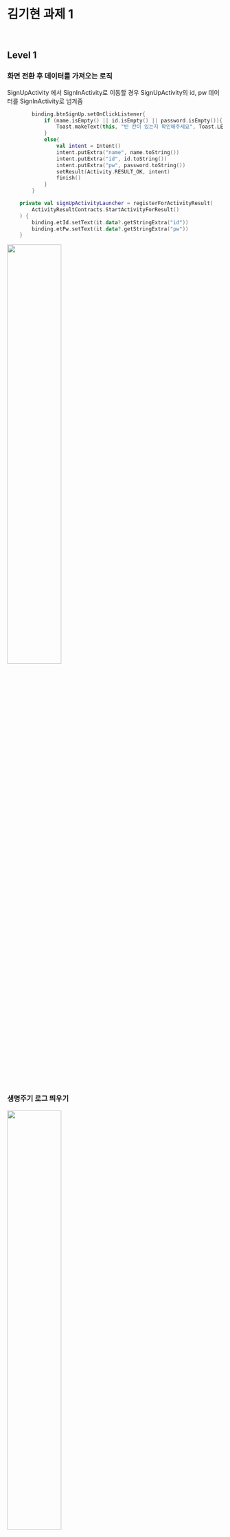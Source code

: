 # 김기현 과제 1
</br>


## Level 1

### 화면 전환 후 데이터를 가져오는 로직
SignUpActivity 에서 SignInActivity로 이동할 경우 SignUpActivity의 id, pw 데이터를 SignInActivity로 넘겨줌

``` Kotlin
        binding.btnSignUp.setOnClickListener{
            if (name.isEmpty() || id.isEmpty() || password.isEmpty()){
                Toast.makeText(this, "빈 칸이 있는지 확인해주세요", Toast.LENGTH_SHORT).show()
            }
            else{
                val intent = Intent()
                intent.putExtra("name", name.toString())
                intent.putExtra("id", id.toString())
                intent.putExtra("pw", password.toString())
                setResult(Activity.RESULT_OK, intent)
                finish()
            }
        }
```

``` Kotlin
    private val signUpActivityLauncher = registerForActivityResult(
        ActivityResultContracts.StartActivityForResult()
    ) {
        binding.etId.setText(it.data?.getStringExtra("id"))
        binding.etPw.setText(it.data?.getStringExtra("pw"))
    }
```

<img src="https://user-images.githubusercontent.com/59547069/114302705-243c3780-9b05-11eb-9d81-d5f6d5d0da08.png" width="50%" height="50%">

### 생명주기 로그 띄우기
<img src="https://user-images.githubusercontent.com/59547069/114302620-ca3b7200-9b04-11eb-8cfb-3e9c6241d6a5.png" width="50%" height="50%">
</br> 
__안드로이드의 생명주기__ 
</br>
<img src="https://user-images.githubusercontent.com/59547069/114308215-0d560f00-9b1e-11eb-9185-873f00d9fa5a.png" width="40%" height="40%">
</br>
------------
## Level 2

### 변수 이름 체크
위젯명을 먼저 쓰고 뒤에서 무슨 역할을 하는 위젯인지 설명하는 방식으로 변수의 이름을 설정함

-  SignInActivity

        - cl_login_id : id를 입력하는 constraint layout
        - tv_id : id 텍스트
        - et_id : id를 입력받는 부분
        - cl_login_pw : pw를 입력하는 constraint layout
        - tv_pw : pw 텍스트
        - et_pw : pw를 입력받는 부분
        - btn_login : 로그인 버튼
        - tv_no_id : 아이디와 비밀번호가 없는지 말하는 텍스트
        - tv_sign_up : 회원가입 뷰 (SignUpActivity)로 이동하는 버튼 텍스트뷰

-  SignUpActivity

        - cl_sign_up_name : name를 입력하는 constraint layout
        - tv_sign_up_name : name 텍스트
        - et_sign_up_name : name를 입력받는 부분
        - cl_sign_up_id : id를 입력하는 constraint layout
        - tv_sign_up_id : id 텍스트
        - et_sign_up_id : id를 입력받는 부분
        - cl_sign_up_pw : pw를 입력하는 constraint layout
        - tv_sign_up_pw : pw 텍스트
        - et_sign_up_pw : pw를 입력받는 부분
        - btn_sign_up : 회원가입을 완료하는 버튼


-  HomeActivity

        - guideline/guideline2 : 레이아웃을 위한 가이드라인
        - cl_profile : 프로필이 들어가는 constraint layout
        - img_home_profile : 프로필 사진이 보여주는 이미지뷰
        - tv_home_profile_id : 프로필 아이디가 보여주는 텍스트뷰
        - tv_home_profile_name : 프로필 이름을 보여주는 텍스트뷰
        - tv_home_profile_intro : 프로필 자기소개를 보여주는 텍스트뷰

### Guideline 사용
세로로 0.05%, 0.95%의 위치에 가이드라인을 만들어 사용
</br>
<img src="https://user-images.githubusercontent.com/59547069/114306610-4343c500-9b17-11eb-868d-0b45a37a3bdb.png" width="50%" height="50%">


### 스크롤뷰 사용
자기소개 내용이 길어질 경우 스크롤해서 내용을 볼 수 있도록 스크롤뷰 사용
</br>
<img src="https://user-images.githubusercontent.com/59547069/114306667-75552700-9b17-11eb-95fc-b6a20fcc8163.png" width="50%" height="50%">


## 이번 과제를 통해 배운 내용
화면을 전환하고 데이터를 가져올 때 registerForActivityResult를 이용해보고 배우게 되었다.
그리고 이에 대해서 더 알고 싶어 찾아보았는데

기존에는 StartActivityForResult로 결과를 가져올 액티비티를 실행하고, 어떤 액티비티를 실행했는지에 상관 없이 반드시 onActivityResult Callback에서 결과를 처리해야 했다.

이렇게 되면 한 콜백에서 매우 많은 분기 처리가 필요하여 좋지 않게 된다. 그래서 registerForActivityResult, Launcher를 쓰게 되면 콜백이 모두 분리되어서 매핑하는 로직이 사라져 좋다고 한다.
